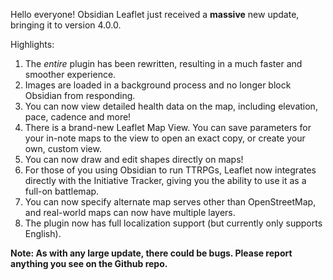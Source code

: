 Hello everyone! Obsidian Leaflet just received a **massive** new update, bringing it to version 4.0.0.

Highlights:

1. The *entire* plugin has been rewritten, resulting in a much faster and smoother experience.
2. Images are loaded in a background process and no longer block Obsidian from responding.
3. You can now view detailed health data on the map, including elevation, pace, cadence and more!
4. There is a brand-new Leaflet Map View. You can save parameters for your in-note maps to the view to open an exact copy, or create your own, custom view.
5. You can now draw and edit shapes directly on maps!
6. For those of you using Obsidian to run TTRPGs, Leaflet now integrates directly with the Initiative Tracker, giving you the ability to use it as a full-on battlemap.
7. You can now specify alternate map serves other than OpenStreetMap, and real-world maps can now have multiple layers.
8. The plugin now has full localization support (but currently only supports English).

**Note: As with any large update, there could be bugs. Please report anything you see on the Github repo.**
